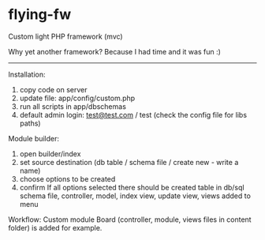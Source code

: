 # flying-fw
Custom light PHP framework (mvc)

Why yet another framework? Because I had time and it was fun :)

------------------------------------------
Installation:
1. copy code on server
2. update file: app/config/custom.php
3. run all scripts in app/dbschemas
4. default admin login: test@test.com / test
(check the config file for libs paths)

Module builder:
1. open builder/index
2. set source destination (db table / schema file / create new - write a name)
3. choose options to be created
4. confirm
If all options selected there should be created table in db/sql schema file, controller, model, index view, update view, views added to menu

Workflow:
Custom module Board (controller, module, views files in content folder) is added for example.
